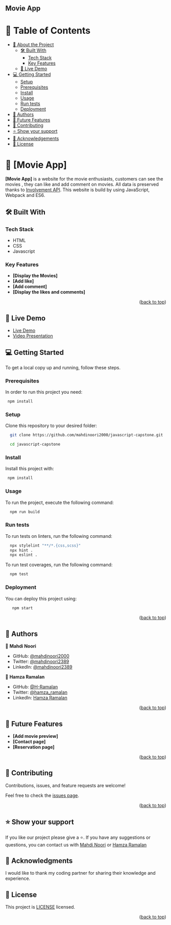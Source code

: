 <a name="readme-top"></a>

  <h2><b>Movie App</b></h2>

<!-- TABLE OF CONTENTS -->

# 📗 Table of Contents

- [📖 About the Project](#about-project)
  - [🛠 Built With](#built-with)
    - [Tech Stack](#tech-stack)
    - [Key Features](#key-features)
  - [🚀 Live Demo](#live-demo)
- [💻 Getting Started](#getting-started)
  - [Setup](#setup)
  - [Prerequisites](#prerequisites)
  - [Install](#install)
  - [Usage](#usage)
  - [Run tests](#run-tests)
  - [Deployment](#deployment)
- [👥 Authors](#authors)
- [🔭 Future Features](#future-features)
- [🤝 Contributing](#contributing)
- [⭐️ Show your support](#support)
- [🙏 Acknowledgements](#acknowledgements)
- [📝 License](#license)

<!-- PROJECT DESCRIPTION -->

# 📖 [Movie App] <a name="about-project"></a>

**[Movie App]** is a website for the movie enthusiasts, customers can see the movies , they can like and add comment on movies. All data is preserved thanks to [Involvement API](https://microverse.notion.site/Involvement-API-869e60b5ad104603aa6db59e08150270). This website is build by using JavaScript, Webpack and ES6.

## 🛠 Built With <a name="built-with"></a>

### Tech Stack <a name="tech-stack"></a>

- HTML
- CSS
- Javascript
<!-- Features -->

### Key Features <a name="key-features"></a>

- **[Display the Movies]**
- **[Add like]**
- **[Add comment]**
- **[Display the likes and comments]**

<p align="right">(<a href="#readme-top">back to top</a>)</p>

<!-- LIVE DEMO -->

## 🚀 Live Demo <a name="live-demo"></a>

>

- [Live Demo](https://mahdinoori2000.github.io/javascript-capstone/)
- [Video Presentation](https://drive.google.com/file/d/1nFzLxr_fC8PdezXLUcpdq7RETjkHTdnV/view?usp=drive_link)

<!-- GETTING STARTED -->

>

## 💻 Getting Started <a name="getting-started"></a>

To get a local copy up and running, follow these steps.

### Prerequisites

In order to run this project you need:

```sh
 npm install
```

### Setup

Clone this repository to your desired folder:

```sh
  git clone https://github.com/mahdinoori2000/javascript-capstone.git

  cd javascript-capstone
```

### Install

Install this project with:

```sh
 npm install
```

### Usage

To run the project, execute the following command:

```sh
  npm run build
```

### Run tests

To run tests on linters, run the following command:

```sh
  npx stylelint "**/*.{css,scss}"
  npx hint .
  npx eslint .
```

To run test coverages, run the following command:

```sh
  npm test
```

### Deployment

You can deploy this project using:

```sh
   npm start
```

<p align="right">(<a href="#readme-top">back to top</a>)</p>

<!-- AUTHORS -->

## 👥 Authors <a name="authors"></a>

>

👤 **Mahdi Noori**

- GitHub: [@mahdinoori2000](https://github.com/mahdinoori2000)
- Twitter: [@mahdinoori2389](https://twitter.com/mahdinoori2000)
- LinkedIn: [@mahdinoori2389](https://www.linkedin.com/in/mahdi-noori-4b4370270/)

👤 **Hamza Ramalan**

- GitHub: [@H-Ramalan](https://github.com/H-Ramalan)
- Twitter: [@hamza_ramalan](https://twitter.com/hamza_ramalan)
- LinkedIn: [Hamza Ramalan](https://www.linkedin.com/in/hamza-ramalan/)

<p align="right">(<a href="#readme-top">back to top</a>)</p>

<!-- FUTURE FEATURES -->

## 🔭 Future Features <a name="future-features"></a>

- **[Add movie preview]**
- **[Contact page]**
- **[Reservation page]**

<p align="right">(<a href="#readme-top">back to top</a>)</p>

<!-- CONTRIBUTING -->

## 🤝 Contributing <a name="contributing"></a>

Contributions, issues, and feature requests are welcome!

Feel free to check the [issues page](../../issues/).

<p align="right">(<a href="#readme-top">back to top</a>)</p>

<!-- SUPPORT -->

## ⭐️ Show your support <a name="support"></a>

If you like our project please give a ⭐️.
If you have any suggestions or questions, you can contact us with [Mahdi Noori](https://medium.com/@mahdinoori2389) or [Hamza Ramalan](https://www.linkedin.com/in/hamza-ramalan/)

<!-- ACKNOWLEDGEMENTS -->

## 🙏 Acknowledgments <a name="acknowledgements"></a>

I would like to thank my coding partner for sharing their knowledge and experience.

<!-- LICENSE -->

## 📝 License <a name="license"></a>

This project is [LICENSE](./LICENCE) licensed.

<p align="right">(<a href="#readme-top">back to top</a>)</p>
